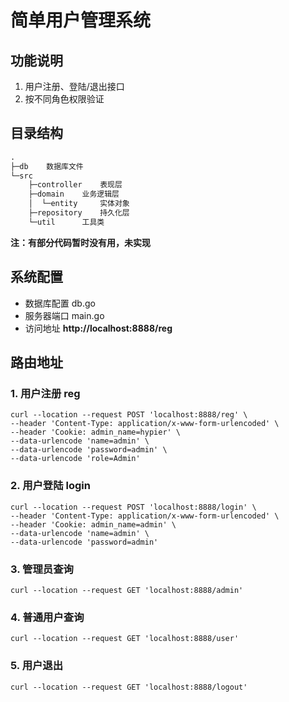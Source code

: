 # 简单用户管理系统

## 功能说明

1. 用户注册、登陆/退出接口
2. 按不同角色权限验证

## 目录结构 
```html
.
├─db    数据库文件
└─src
    ├─controller    表现层
    ├─domain    业务逻辑层
    │  └─entity     实体对象
    ├─repository    持久化层
    └─util      工具类

```

**注：有部分代码暂时没有用，未实现**

## 系统配置
- 数据库配置 db.go
- 服务器端口 main.go 
- 访问地址 **http://localhost:8888/reg**

## 路由地址

### 1. 用户注册 reg
```
curl --location --request POST 'localhost:8888/reg' \
--header 'Content-Type: application/x-www-form-urlencoded' \
--header 'Cookie: admin_name=hypier' \
--data-urlencode 'name=admin' \
--data-urlencode 'password=admin' \
--data-urlencode 'role=Admin'
```

### 2. 用户登陆 login
```
curl --location --request POST 'localhost:8888/login' \
--header 'Content-Type: application/x-www-form-urlencoded' \
--header 'Cookie: admin_name=admin' \
--data-urlencode 'name=admin' \
--data-urlencode 'password=admin'
```

### 3. 管理员查询
```
curl --location --request GET 'localhost:8888/admin'
```

### 4. 普通用户查询
```
curl --location --request GET 'localhost:8888/user'
```

### 5. 用户退出
```
curl --location --request GET 'localhost:8888/logout'
```